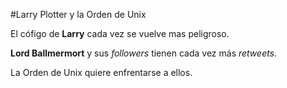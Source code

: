 #Larry Plotter y la Orden de Unix

El cófigo de **Larry** cada vez se vuelve mas peligroso.

**Lord Ballmermort** y sus *followers* tienen cada vez más *retweets*.

La Orden de Unix quiere enfrentarse a ellos.
